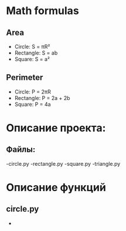 # Math formulas
## Area
- Circle: S = πR²
- Rectangle: S = ab
- Square: S = a²

## Perimeter
- Circle: P = 2πR
- Rectangle: P = 2a + 2b
- Square: P = 4a

# Описание проекта:
 ## Файлы:
   -circle.py
   -rectangle.py
   -square.py
   -triangle.py

# Описание функций
 ## circle.py
 -
  

